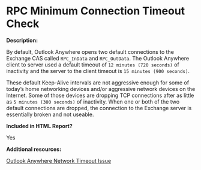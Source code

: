# RPC Minimum Connection Timeout Check

**Description:**

By default, Outlook Anywhere opens two default connections to the Exchange CAS called `RPC_InData` and `RPC_OutData`. The Outlook Anywhere client to server used a default timeout of `12 minutes (720 seconds)` of inactivity and the server to the client timeout is `15 minutes (900 seconds)`.

These default Keep-Alive intervals are not aggressive enough for some of today’s home networking devices and/or aggressive network devices on the Internet. Some of those devices are dropping TCP connections after as little as `5 minutes (300 seconds)` of inactivity.  When one or both of the two default connections are dropped, the connection to the Exchange server is essentially broken and not useable.

**Included in HTML Report?**

Yes

**Additional resources:**

[Outlook Anywhere Network Timeout Issue](https://docs.microsoft.com/archive/blogs/messaging_with_communications/outlook-anywhere-network-timeout-issue)

